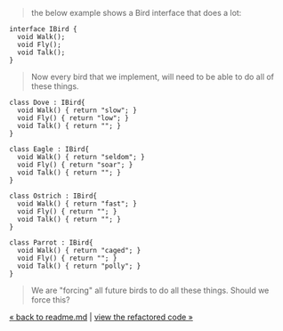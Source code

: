 > the below example shows a Bird interface that does a lot:

    interface IBird {
      void Walk();
      void Fly();
      void Talk();
    }

> Now every bird that we implement, will need to be able to do all of these things.

    class Dove : IBird{
      void Walk() { return "slow"; }
      void Fly() { return "low"; }
      void Talk() { return ""; }
    }
    
    class Eagle : IBird{
      void Walk() { return "seldom"; }
      void Fly() { return "soar"; }
      void Talk() { return ""; }
    }
    
    class Ostrich : IBird{
      void Walk() { return "fast"; }
      void Fly() { return ""; }
      void Talk() { return ""; }
    }
    
    class Parrot : IBird{
      void Walk() { return "caged"; }
      void Fly() { return ""; }
      void Talk() { return "polly"; }
    }    

> We are "forcing" all future birds to do all these things. Should we force this?

[&laquo; back to readme.md](README.md) | [view the refactored code &raquo;](4_ISP_code_refactor.md)
